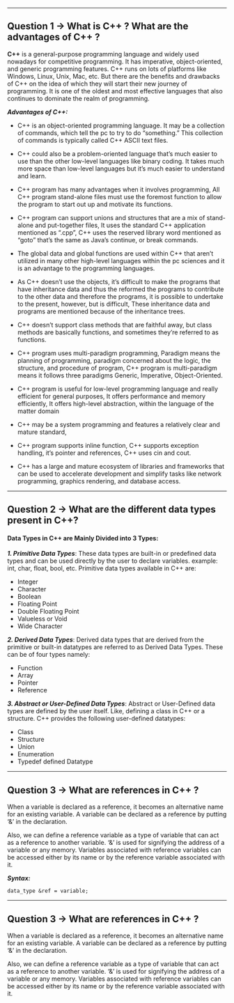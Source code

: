 <hr>

## Question 1 -> What is C++ ? What are the advantages of C++ ?

**C++** is a general-purpose programming language and widely used nowadays for competitive programming. It has imperative, object-oriented, and generic programming features. C++ runs on lots of platforms like Windows, Linux, Unix, Mac, etc. But there are the benefits and drawbacks of C++ on the idea of which they will start their new journey of programming. It is one of the oldest and most effective languages that also continues to dominate the realm of programming.

***Advantages of C++:***

* C++ is an object-oriented programming language. It may be a collection of commands, which tell the pc to try to do “something.” This collection of commands is typically called C++ ASCII text files.

* C++ could also be a problem-oriented language that’s much easier to use than the other low-level languages like binary coding. It takes much more space than low-level languages but it’s much easier to understand and learn.

* C++ program has many advantages when it involves programming, All C++ program stand-alone files must use the foremost function to allow the program to start out up and motivate its functions.

* C++ program can support unions and structures that are a mix of stand-alone and put-together files, It uses the standard C++ application mentioned as “.cpp”, C++ uses the reserved library word mentioned as “goto” that’s the same as Java’s continue, or break commands.

* The global data and global functions are used within C++ that aren’t utilized in many other high-level languages within the pc sciences and it is an advantage to the programming languages.

* As C++ doesn’t use the objects, it’s difficult to make the programs that have inheritance data and thus the reformed the programs to contribute to the other data and therefore the programs, it is possible to undertake to the present, however, but is difficult, These inheritance data and programs are mentioned because of the inheritance trees.

* C++ doesn’t support class methods that are faithful away, but class methods are basically functions, and sometimes they’re referred to as functions.

* C++ program uses multi-paradigm programming, Paradigm means the planning of programming, paradigm concerned about the logic, the structure, and procedure of program, C++ program is multi-paradigm means it follows three paradigms Generic, Imperative, Object-Oriented.

* C++ program is useful for low-level programming language and really efficient for general purposes, It offers performance and memory efficiently, It offers high-level abstraction, within the language of the matter domain

* C++ may be a system programming and features a relatively clear and mature standard,

* C++ program supports inline function, C++ supports exception handling, it’s pointer and references, C++ uses cin and cout.

* C++ has a large and mature ecosystem of libraries and frameworks that can be used to accelerate development and simplify tasks like network programming, graphics rendering, and database access.



<hr>

## Question 2 -> What are the different data types present in C++? 

####  **Data Types in C++ are Mainly Divided into 3 Types:**

***1. Primitive Data Types***: These data types are built-in or predefined data types and can be used directly by the user to declare variables. example: int, char, float, bool, etc. Primitive data types available in C++ are: 
* Integer
* Character
* Boolean
* Floating Point
* Double Floating Point
* Valueless or Void
* Wide Character

***2. Derived Data Types***: Derived data types that are derived from the primitive or built-in datatypes are referred to as Derived Data Types. These can be of four types namely: 
* Function
* Array
* Pointer
* Reference

***3. Abstract or User-Defined Data Types***: Abstract or User-Defined data types are defined by the user itself. Like, defining a class in C++ or a structure. C++ provides the following user-defined datatypes:  
* Class
* Structure
* Union
* Enumeration
* Typedef defined Datatype



<hr>

## Question 3 -> What are references in C++ ?

When a variable is declared as a reference, it becomes an alternative name for an existing variable. A variable can be declared as a reference by putting ‘&’ in the declaration. 

Also, we can define a reference variable as a type of variable that can act as a reference to another variable. ‘&’ is used for signifying the address of a variable or any memory. Variables associated with reference variables can be accessed either by its name or by the reference variable associated with it.

***Syntax:*** 
```
data_type &ref = variable;
```


<hr>

## Question 3 -> What are references in C++ ?

When a variable is declared as a reference, it becomes an alternative name for an existing variable. A variable can be declared as a reference by putting ‘&’ in the declaration. 

Also, we can define a reference variable as a type of variable that can act as a reference to another variable. ‘&’ is used for signifying the address of a variable or any memory. Variables associated with reference variables can be accessed either by its name or by the reference variable associated with it.
